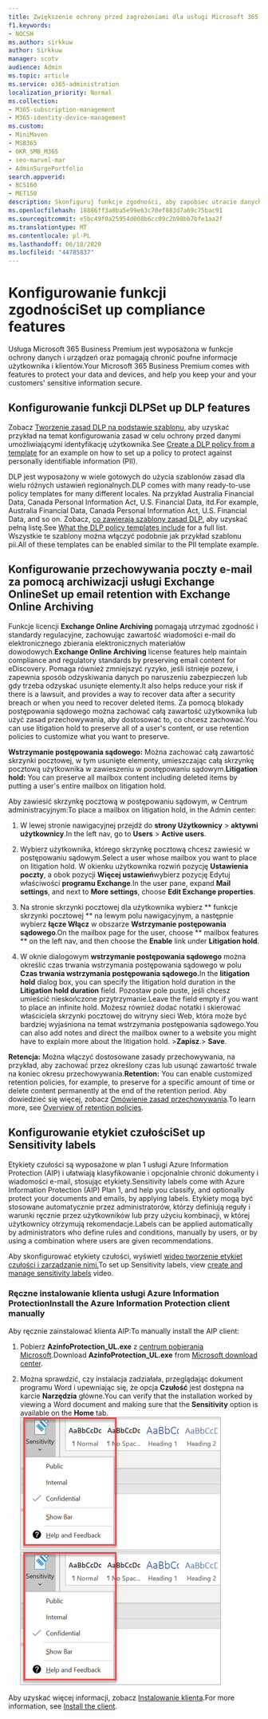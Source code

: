 ```yaml
---
title: Zwiększenie ochrony przed zagrożeniami dla usługi Microsoft 365 Business Premium
f1.keywords:
- NOCSH
ms.author: sirkkuw
author: Sirkkuw
manager: scotv
audience: Admin
ms.topic: article
ms.service: o365-administration
localization_priority: Normal
ms.collection:
- M365-subscription-management
- M365-identity-device-management
ms.custom:
- MiniMaven
- MSB365
- OKR_SMB_M365
- seo-marvel-mar
- AdminSurgePortfolio
search.appverid:
- BCS160
- MET150
description: Skonfiguruj funkcje zgodności, aby zapobiec utracie danych i zapewnić bezpieczeństwo poufnych informacji twoich i klientów.
ms.openlocfilehash: 18886ff3a0ba5e99e63c70ef083d7a69c75bac91
ms.sourcegitcommit: e5bc49f0a25954d008b6cc09c2b98bb7bfe1aa2f
ms.translationtype: MT
ms.contentlocale: pl-PL
ms.lasthandoff: 06/18/2020
ms.locfileid: "44785837"
---
```

# <a name="set-up-compliance-features"></a><span data-ttu-id="13e15-103">Konfigurowanie funkcji zgodności</span><span class="sxs-lookup"><span data-stu-id="13e15-103">Set up compliance features</span></span>

<span data-ttu-id="13e15-104">Usługa Microsoft 365 Business Premium jest wyposażona w funkcje ochrony danych i urządzeń oraz pomagają chronić poufne informacje użytkownika i klientów.</span><span class="sxs-lookup"><span data-stu-id="13e15-104">Your Microsoft 365 Business Premium comes with features to protect your data and devices, and help you keep your and your customers' sensitive information secure.</span></span>

## <a name="set-up-dlp-features"></a><span data-ttu-id="13e15-105">Konfigurowanie funkcji DLP</span><span class="sxs-lookup"><span data-stu-id="13e15-105">Set up DLP features</span></span>

<span data-ttu-id="13e15-106">Zobacz [Tworzenie zasad DLP na podstawie szablonu,](https://docs.microsoft.com/microsoft-365/compliance/create-a-dlp-policy-from-a-template) aby uzyskać przykład na temat konfigurowania zasad w celu ochrony przed danymi umożliwiającymi identyfikację użytkownika.</span><span class="sxs-lookup"><span data-stu-id="13e15-106">See [Create a DLP policy from a template](https://docs.microsoft.com/microsoft-365/compliance/create-a-dlp-policy-from-a-template) for an example on how to set up a policy to protect against personally identifiable information (PII).</span></span> 
  
<span data-ttu-id="13e15-107">DLP jest wyposażony w wiele gotowych do użycia szablonów zasad dla wielu różnych ustawień regionalnych.</span><span class="sxs-lookup"><span data-stu-id="13e15-107">DLP comes with many ready-to-use policy templates for many different locales.</span></span> <span data-ttu-id="13e15-108">Na przykład Australia Financial Data, Canada Personal Information Act, U.S. Financial Data, itd.</span><span class="sxs-lookup"><span data-stu-id="13e15-108">For example, Australia Financial Data, Canada Personal Information Act, U.S. Financial Data, and so on.</span></span> <span data-ttu-id="13e15-109">Zobacz, [co zawierają szablony zasad DLP,](https://docs.microsoft.com/microsoft-365/compliance/what-the-dlp-policy-templates-include) aby uzyskać pełną listę.</span><span class="sxs-lookup"><span data-stu-id="13e15-109">See [What the DLP policy templates include](https://docs.microsoft.com/microsoft-365/compliance/what-the-dlp-policy-templates-include) for a full list.</span></span> <span data-ttu-id="13e15-110">Wszystkie te szablony można włączyć podobnie jak przykład szablonu pii.</span><span class="sxs-lookup"><span data-stu-id="13e15-110">All of these templates can be enabled similar to the PII template example.</span></span> 
  
## <a name="set-up-email-retention-with-exchange-online-archiving"></a><span data-ttu-id="13e15-111">Konfigurowanie przechowywania poczty e-mail za pomocą archiwizacji usługi Exchange Online</span><span class="sxs-lookup"><span data-stu-id="13e15-111">Set up email retention with Exchange Online Archiving</span></span>

 <span data-ttu-id="13e15-112">Funkcje licencji **Exchange Online Archiving** pomagają utrzymać zgodność i standardy regulacyjne, zachowując zawartość wiadomości e-mail do elektronicznego zbierania elektronicznych materiałów dowodowych.</span><span class="sxs-lookup"><span data-stu-id="13e15-112">**Exchange Online Archiving** license features help maintain compliance and regulatory standards by preserving email content for eDiscovery.</span></span> <span data-ttu-id="13e15-113">Pomaga również zmniejszyć ryzyko, jeśli istnieje pozew, i zapewnia sposób odzyskiwania danych po naruszeniu zabezpieczeń lub gdy trzeba odzyskać usunięte elementy.</span><span class="sxs-lookup"><span data-stu-id="13e15-113">It also helps reduce your risk if there is a lawsuit, and provides a way to recover data after a security breach or when you need to recover deleted items.</span></span> <span data-ttu-id="13e15-114">Za pomocą blokady postępowania sądowego można zachować całą zawartość użytkownika lub użyć zasad przechowywania, aby dostosować to, co chcesz zachować.</span><span class="sxs-lookup"><span data-stu-id="13e15-114">You can use litigation hold to preserve all of a user's content, or use retention policies to customize what you want to preserve.</span></span>
  
<span data-ttu-id="13e15-115">**Wstrzymanie postępowania sądowego:** Można zachować całą zawartość skrzynki pocztowej, w tym usunięte elementy, umieszczając całą skrzynkę pocztową użytkownika w zawieszeniu w postępowaniu sądowym.</span><span class="sxs-lookup"><span data-stu-id="13e15-115">**Litigation hold:** You can preserve all mailbox content including deleted items by putting a user's entire mailbox on litigation hold.</span></span> 
    
<span data-ttu-id="13e15-116">Aby zawiesić skrzynkę pocztową w postępowaniu sądowym, w Centrum administracyjnym:</span><span class="sxs-lookup"><span data-stu-id="13e15-116">To place a mailbox on litigation hold, in the Admin center:</span></span>
    
1. <span data-ttu-id="13e15-117">W lewej stronie nawigacyjnej przejdź do **strony Użytkownicy** \> **aktywni użytkownicy**.</span><span class="sxs-lookup"><span data-stu-id="13e15-117">In the left nav, go to **Users** \> **Active users**.</span></span>
    
2. <span data-ttu-id="13e15-118">Wybierz użytkownika, którego skrzynkę pocztową chcesz zawiesić w postępowaniu sądowym.</span><span class="sxs-lookup"><span data-stu-id="13e15-118">Select a user whose mailbox you want to place on litigation hold.</span></span> <span data-ttu-id="13e15-119">W okienku użytkownika rozwiń pozycję **Ustawienia poczty**, a obok pozycji **Więcej ustawień**wybierz pozycję Edytuj właściwości **programu Exchange**.</span><span class="sxs-lookup"><span data-stu-id="13e15-119">In the user pane, expand **Mail settings**, and next to **More settings**, choose **Edit Exchange properties**.</span></span>
    
3. <span data-ttu-id="13e15-120">Na stronie skrzynki pocztowej dla użytkownika wybierz \*\* funkcje skrzynki pocztowej \*\* na lewym polu nawigacyjnym, a następnie wybierz **łącze Włącz** w obszarze **Wstrzymanie postępowania sądowego**.</span><span class="sxs-lookup"><span data-stu-id="13e15-120">On the mailbox page for the user, choose \*\* mailbox features \*\* on the left nav, and then choose the **Enable** link under **Litigation hold**.</span></span>
    
4. <span data-ttu-id="13e15-121">W oknie dialogowym **wstrzymanie postępowania sądowego** można określić czas trwania wstrzymania postępowania sądowego w polu **Czas trwania wstrzymania postępowania sądowego.**</span><span class="sxs-lookup"><span data-stu-id="13e15-121">In the **litigation hold** dialog box, you can specify the litigation hold duration in the **Litigation hold duration** field.</span></span> <span data-ttu-id="13e15-122">Pozostaw pole puste, jeśli chcesz umieścić nieskończone przytrzymanie.</span><span class="sxs-lookup"><span data-stu-id="13e15-122">Leave the field empty if you want to place an infinite hold.</span></span> <span data-ttu-id="13e15-123">Możesz również dodać notatki i skierować właściciela skrzynki pocztowej do witryny sieci Web, która może być bardziej wyjaśniona na temat wstrzymania postępowania sądowego.</span><span class="sxs-lookup"><span data-stu-id="13e15-123">You can also add notes and direct the mailbox owner to a website you might have to explain more about the litigation hold.</span></span> <span data-ttu-id="13e15-124">\>**Zapisz**.</span><span class="sxs-lookup"><span data-stu-id="13e15-124">\> **Save**.</span></span>
    
<span data-ttu-id="13e15-125">**Retencja:** Można włączyć dostosowane zasady przechowywania, na przykład, aby zachować przez określony czas lub usunąć zawartość trwale na koniec okresu przechowywania.</span><span class="sxs-lookup"><span data-stu-id="13e15-125">**Retention:** You can enable customized retention policies, for example, to preserve for a specific amount of time or delete content permanently at the end of the retention period.</span></span> <span data-ttu-id="13e15-126">Aby dowiedzieć się więcej, zobacz [Omówienie zasad przechowywania](https://docs.microsoft.com/microsoft-365/compliance/retention-policies).</span><span class="sxs-lookup"><span data-stu-id="13e15-126">To learn more, see [Overview of retention policies](https://docs.microsoft.com/microsoft-365/compliance/retention-policies).</span></span>

## <a name="set-up-sensitivity-labels"></a><span data-ttu-id="13e15-127">Konfigurowanie etykiet czułości</span><span class="sxs-lookup"><span data-stu-id="13e15-127">Set up Sensitivity labels</span></span>

<span data-ttu-id="13e15-128">Etykiety czułości są wyposażone w plan 1 usługi Azure Information Protection (AIP) i ułatwiają klasyfikowanie i opcjonalnie chronić dokumenty i wiadomości e-mail, stosując etykiety.</span><span class="sxs-lookup"><span data-stu-id="13e15-128">Sensitivity labels come with Azure Information Protection (AIP) Plan 1, and help you classify, and optionally protect your documents and emails, by applying labels.</span></span> <span data-ttu-id="13e15-129">Etykiety mogą być stosowane automatycznie przez administratorów, którzy definiują reguły i warunki ręcznie przez użytkowników lub przy użyciu kombinacji, w której użytkownicy otrzymują rekomendacje.</span><span class="sxs-lookup"><span data-stu-id="13e15-129">Labels can be applied automatically by administrators who define rules and conditions, manually by users, or by using a combination where users are given recommendations.</span></span>

<span data-ttu-id="13e15-130">Aby skonfigurować etykiety czułości, wyświetl [wideo tworzenie etykiet czułości i zarządzanie nimi.](https://support.microsoft.com/office/2fb96b54-7dd2-4f0c-ac8d-170790d4b8b9)</span><span class="sxs-lookup"><span data-stu-id="13e15-130">To set up Sensitivity labels, view [create and manage sensitivity labels](https://support.microsoft.com/office/2fb96b54-7dd2-4f0c-ac8d-170790d4b8b9) video.</span></span>



### <a name="install-the-azure-information-protection-client-manually"></a><span data-ttu-id="13e15-131">Ręczne instalowanie klienta usługi Azure Information Protection</span><span class="sxs-lookup"><span data-stu-id="13e15-131">Install the Azure Information Protection client manually</span></span>

<span data-ttu-id="13e15-132">Aby ręcznie zainstalować klienta AIP:</span><span class="sxs-lookup"><span data-stu-id="13e15-132">To manually install the AIP client:</span></span>

1. <span data-ttu-id="13e15-133">Pobierz **AzinfoProtection_UL.exe** z [centrum pobierania Microsoft](https://www.microsoft.com/download/details.aspx?id=53018).</span><span class="sxs-lookup"><span data-stu-id="13e15-133">Download **AzinfoProtection_UL.exe** from [Microsoft download center](https://www.microsoft.com/download/details.aspx?id=53018).</span></span>
 
2. <span data-ttu-id="13e15-134">Można sprawdzić, czy instalacja zadziałała, przeglądając dokument programu Word i upewniając się, że opcja **Czułość** jest dostępna na karcie **Narzędzia** główne.</span><span class="sxs-lookup"><span data-stu-id="13e15-134">You can verify that the installation worked by viewing a Word document and making sure that the **Sensitivity** option is available on the **Home** tab.</span></span>
<br/><span data-ttu-id="13e15-135">![Karta Ochrony rozwijana w dokumencie programu Word.](../media/word-sensitivity.png)</span><span class="sxs-lookup"><span data-stu-id="13e15-135">![Protection tab drop-down in a Word document.](../media/word-sensitivity.png)</span></span>

<span data-ttu-id="13e15-136">Aby uzyskać więcej informacji, zobacz [Instalowanie klienta](https://docs.microsoft.com/azure/information-protection/infoprotect-tutorial-step3).</span><span class="sxs-lookup"><span data-stu-id="13e15-136">For more information, see [Install the client](https://docs.microsoft.com/azure/information-protection/infoprotect-tutorial-step3).</span></span>
